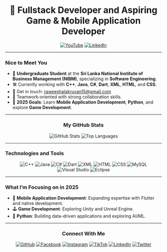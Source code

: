 
<div align="center">

# 🚀 Fullstack Developer and Aspiring Game & Mobile Application Developer

[![YouTube](https://img.shields.io/badge/YouTube-red?style=for-the-badge&logo=youtube&logoColor=white)](https://youtube.com)
[![LinkedIn](https://img.shields.io/badge/LinkedIn-blue?style=for-the-badge&logo=linkedin&logoColor=white)](https://linkedin.com/in/raweesha-lakruva-671715312)

</div>

---

### Nice to Meet You

- 🌟 **Undergraduate Student** at the **Sri Lanka National Institute of Business Management (NIBM)**, specializing in **Software Engineering**.
- 🛠️ Currently working with **C++**, **Java**, **C#**, **Dart**, **XML**, **HTML**, and **CSS**.
- 📧 Get in touch: [raweeshalakruvan15@gmail.com](mailto:raweeshalakruvan15@gmail.com)
- 🤝 Teamwork-oriented with strong collaboration skills.
- 🎯 **2025 Goals**: Learn **Mobile Application Development**, **Python**, and explore **Game Development**.

---

<div align="center">

### My GitHub Stats

![GitHub Stats](https://github-readme-stats.vercel.app/api?username=R-veesh&show_icons=true&theme=holi&hide_title=true)
![Top Languages](https://github-readme-stats.vercel.app/api/top-langs/?username=R-veesh&layout=compact&theme=holi)

</div>

---

### Technologies and Tools

<div align="center">

![C++](https://img.shields.io/badge/-C++-00599C?style=for-the-badge&logo=c%2B%2B&logoColor=white)
![Java](https://img.shields.io/badge/-Java-orange?style=for-the-badge&logo=java&logoColor=white)
![C#](https://img.shields.io/badge/-C%23-239120?style=for-the-badge&logo=c-sharp&logoColor=white)
![Dart](https://img.shields.io/badge/-Dart-0175C2?style=for-the-badge&logo=dart&logoColor=white)
![XML](https://img.shields.io/badge/-XML-FFA500?style=for-the-badge&logo=xml&logoColor=white)
![HTML](https://img.shields.io/badge/-HTML-orange?style=for-the-badge&logo=html5&logoColor=white)
![CSS](https://img.shields.io/badge/-CSS-blue?style=for-the-badge&logo=css3&logoColor=white)
![MySQL](https://img.shields.io/badge/-MySQL-blue?style=for-the-badge&logo=mysql&logoColor=white)
![Visual Studio](https://img.shields.io/badge/-Visual%20Studio-purple?style=for-the-badge&logo=visual-studio&logoColor=white)
![Eclipse](https://img.shields.io/badge/-Eclipse-2C2255?style=for-the-badge&logo=eclipse&logoColor=white)

</div>

---

### What I’m Focusing on in 2025

- 📱 **Mobile Application Development**: Expanding expertise with Flutter and native development.
- 🕹️ **Game Development**: Exploring Unity and Unreal Engine.
- 🐍 **Python**: Building data-driven applications and exploring AI/ML.

---

<div align="center">

### Connect With Me

[![GitHub](https://img.shields.io/badge/-GitHub-black?style=for-the-badge&logo=github&logoColor=white)](https://github.com/R-veesh)
[![Facebook](https://img.shields.io/badge/-Facebook-blue?style=for-the-badge&logo=facebook&logoColor=white)](https://facebook.com/RaveeshaLakruvan)
[![Instagram](https://img.shields.io/badge/-Instagram-purple?style=for-the-badge&logo=instagram&logoColor=white)](https://instagram.com/raveelakru)
[![TikTok](https://img.shields.io/badge/-TikTok-black?style=for-the-badge&logo=tiktok&logoColor=white)](https://tiktok.com/@veesh)
[![LinkedIn](https://img.shields.io/badge/-LinkedIn-blue?style=for-the-badge&logo=linkedin&logoColor=white)](https://linkedin.com/in/raweesha-lakruva-671715312)
[![Twitter](https://img.shields.io/badge/-Twitter-blue?style=for-the-badge&logo=twitter&logoColor=white)](https://twitter.com/RaweeshaL)

</div>

